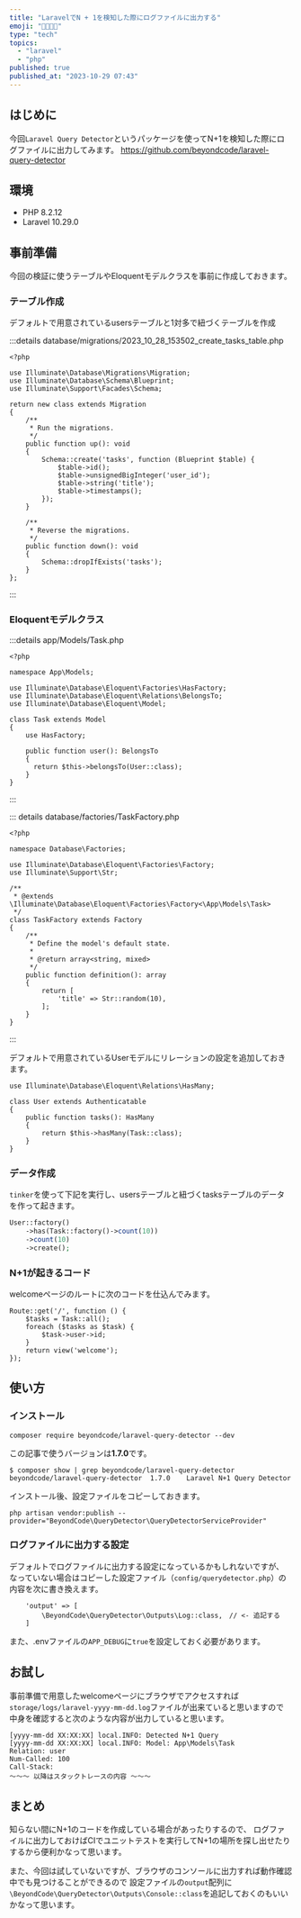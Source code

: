 ```yaml
---
title: "LaravelでN + 1を検知した際にログファイルに出力する"
emoji: "👨‍👩‍👧‍👦"
type: "tech"
topics:
  - "laravel"
  - "php"
published: true
published_at: "2023-10-29 07:43"
---
```


## はじめに

今回`Laravel Query Detector`というパッケージを使ってN+1を検知した際にログファイルに出力してみます。
https://github.com/beyondcode/laravel-query-detector

## 環境

- PHP 8.2.12
- Laravel 10.29.0

## 事前準備

今回の検証に使うテーブルやEloquentモデルクラスを事前に作成しておきます。

### テーブル作成

デフォルトで用意されているusersテーブルと1対多で紐づくテーブルを作成

:::details database/migrations/2023_10_28_153502_create_tasks_table.php
```php:database/migrations/2023_10_28_153502_create_tasks_table.php
<?php

use Illuminate\Database\Migrations\Migration;
use Illuminate\Database\Schema\Blueprint;
use Illuminate\Support\Facades\Schema;

return new class extends Migration
{
    /**
     * Run the migrations.
     */
    public function up(): void
    {
        Schema::create('tasks', function (Blueprint $table) {
            $table->id();
            $table->unsignedBigInteger('user_id');
            $table->string('title');
            $table->timestamps();
        });
    }

    /**
     * Reverse the migrations.
     */
    public function down(): void
    {
        Schema::dropIfExists('tasks');
    }
};
```
:::

### Eloquentモデルクラス

:::details app/Models/Task.php
```php:app/Models/Task.php
<?php

namespace App\Models;

use Illuminate\Database\Eloquent\Factories\HasFactory;
use Illuminate\Database\Eloquent\Relations\BelongsTo;
use Illuminate\Database\Eloquent\Model;

class Task extends Model
{
    use HasFactory;

    public function user(): BelongsTo
    {
      return $this->belongsTo(User::class);
    }
}
```
:::

::: details database/factories/TaskFactory.php
```php:database/factories/TaskFactory.php
<?php

namespace Database\Factories;

use Illuminate\Database\Eloquent\Factories\Factory;
use Illuminate\Support\Str;

/**
 * @extends \Illuminate\Database\Eloquent\Factories\Factory<\App\Models\Task>
 */
class TaskFactory extends Factory
{
    /**
     * Define the model's default state.
     *
     * @return array<string, mixed>
     */
    public function definition(): array
    {
        return [
            'title' => Str::random(10),
        ];
    }
}
```
:::

デフォルトで用意されているUserモデルにリレーションの設定を追加しておきます。

```php:app/Models/User.php
use Illuminate\Database\Eloquent\Relations\HasMany;

class User extends Authenticatable
{
    public function tasks(): HasMany
    {
        return $this->hasMany(Task::class);
    }
}
```

### データ作成

`tinker`を使って下記を実行し、usersテーブルと紐づくtasksテーブルのデータを作って起きます。

```php
User::factory()
    ->has(Task::factory()->count(10))
    ->count(10)
    ->create();
```

### N+1が起きるコード

welcomeページのルートに次のコードを仕込んでみます。

```php:routes/web.php
Route::get('/', function () {
    $tasks = Task::all();
    foreach ($tasks as $task) {
        $task->user->id;
    }
    return view('welcome');
});
```

## 使い方

### インストール

```
composer require beyondcode/laravel-query-detector --dev
```

この記事で使うバージョンは**1.7.0**です。

```
$ composer show | grep beyondcode/laravel-query-detector   
beyondcode/laravel-query-detector  1.7.0    Laravel N+1 Query Detector
```

インストール後、設定ファイルをコピーしておきます。

```
php artisan vendor:publish --provider="BeyondCode\QueryDetector\QueryDetectorServiceProvider"
```

### ログファイルに出力する設定

デフォルトでログファイルに出力する設定になっているかもしれないですが、
なっていない場合はコピーした設定ファイル（`config/querydetector.php`）の内容を次に書き換えます。

```php:config/querydetector.php
    'output' => [
        \BeyondCode\QueryDetector\Outputs\Log::class,　// <- 追記する
    ]
```

また、.envファイルの`APP_DEBUG`に`true`を設定しておく必要があります。

## お試し

事前準備で用意したwelcomeページにブラウザでアクセスすれば
`storage/logs/laravel-yyyy-mm-dd.log`ファイルが出来ていると思いますので
中身を確認すると次のような内容が出力していると思います。

```:storage/logs/laravel-yyyy-mm-dd.log
[yyyy-mm-dd XX:XX:XX] local.INFO: Detected N+1 Query  
[yyyy-mm-dd XX:XX:XX] local.INFO: Model: App\Models\Task
Relation: user
Num-Called: 100
Call-Stack:
〜〜〜 以降はスタックトレースの内容 〜〜〜
```

## まとめ

知らない間にN+1のコードを作成している場合があったりするので、
ログファイルに出力しておけばCIでユニットテストを実行してN+1の場所を探し出せたりするから便利かなって思います。

また、今回は試していないですが、ブラウザのコンソールに出力すれば動作確認中でも見つけることができるので
設定ファイルの`output`配列に`\BeyondCode\QueryDetector\Outputs\Console::class`を追記しておくのもいいかなって思います。

